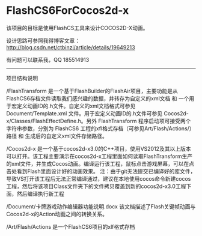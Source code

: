 FlashCS6ForCocos2d-x
===================

该项目的目标是使用FlashCS工具来设计COCOS2D-X动画。

设计思路可参照我得博客文章：http://blog.csdn.net/ctbinzi/article/details/19649213

有问题可以联系我，QQ 185514913

--------------------------------
项目结构说明

/FlashTransform 是一个基于FlashBuilder的FlashAir项目，主要功能是从FlashCS6存档文件读取我们感兴趣的数据，并转存为自定义的xml文档 和 一个用于宏定义动画ID的.h文件。自定义的xml文档格式可参见 Document/Template.xml 文件。用于宏定义动画ID的.h文件可参见 Cocos2d-x/Classes/FlashEffectDefine.h。另外 FlashTransform 程序启动项可接受两个字符串参数，分别为 FlashCS6 工程的xfl格式存档（可参见Art/Flash/Actions/）路径 和 生成后的自定义xml文件存储路径。

/Cocos2d-x 是一个基于cocos2d-x3.0的C++项目，使用VS2012及其以上版本可以打开。该工程主要演示在cocos2d-x工程里面如何读取FlashTransform生产的xml文件，并生成Cocos动画。编译运行该工程，鼠标点击游戏屏幕，可以在点击处看到Flash里面设计好的动画效果。
注：由于git无法提交已编译好的库文件，导致VS打开该工程后无法正常编译通过，建议在本地使用cocos命令新建cocos工程，然后将该项目Class文件夹下的文件拷贝覆盖到新的cocos2d-x3.0工程下面，然后编译执行新工程

/Document/卡牌游戏动作编辑器功能说明.docx 该文档描述了Flash关键帧动画与Cocos2d-x的Action动画之间的转换关系。

/Art/Flash/Actions 是一个FlashCS6项目的xlf格式存档
